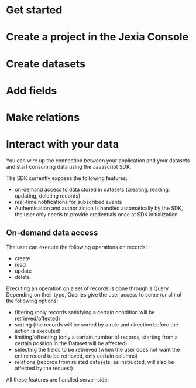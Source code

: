 # Get started

# Create a project in the Jexia Console

# Create datasets

# Add fields

# Make relations

# Interact with your data

You can wire up the connection between your application and your datasets and start consuming data using the Javascript SDK.

The SDK currently exposes the following features:

* on-demand access to data stored in datasets \(creating, reading, updating, deleting records\)
* real-time notifications for subscribed events
* Authentication and authorization is handled automatically by the SDK, the user only needs to provide credentials once at SDK initialization.

## On-demand data access

The user can execute the following operations on records:

* create
* read
* update
* delete

Executing an operation on a set of records is done through a Query. Depending on their type, Queries give the user access to some \(or all\) of the following options:

* filtering \(only records satisfying a certain condition will be retrieved/affected\)
* sorting \(the records will be sorted by a rule and direction before the action is executed\)
* limiting/offsetting \(only a certain number of records, starting from a certain position in the Dataset will be affected\)
* selecting the fields to be retrieved \(when the user does not want the entire record to be retrieved, only certain columns\)
* relations \(records from related datasets, as instructed, will also be affected by the request\)

All these features are handled server-side.




